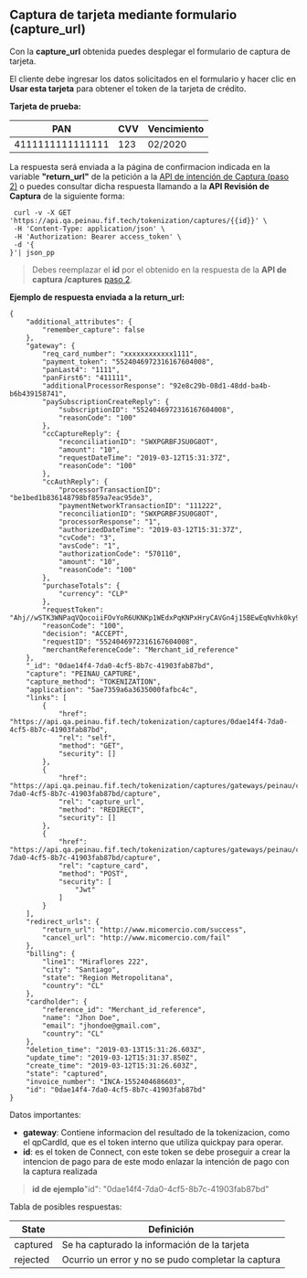 ## Captura de tarjeta mediante formulario (capture_url)

Con la **capture_url** obtenida puedes desplegar el formulario de captura de tarjeta.

El cliente debe ingresar los datos solicitados en el formulario y hacer clic en **Usar esta tarjeta** para obtener el token de la tarjeta de crédito.

**Tarjeta de prueba:**

| PAN           | CVV             | Vencimiento  |
| ------------- | --------------- | ------------ |
| 4111111111111111 | 123   | 02/2020             |

La respuesta será enviada a la página de confirmacion indicada en la variable **"return_url"** de la petición a la [API de intención de Captura (paso 2)](crear-intencion-captura.md) o puedes consultar dicha respuesta llamando a la **API Revisión de Captura** de la siguiente forma:

```
 curl -v -X GET 'https://api.qa.peinau.fif.tech/tokenization/captures/{{id}}' \
 -H 'Content-Type: application/json' \
 -H 'Authorization: Bearer access_token' \
 -d '{
}'| json_pp
```

> Debes reemplazar el **id** por el obtenido en la respuesta de la **API de captura /captures** [paso 2](crear-intencion-captura.md).

**Ejemplo de respuesta enviada a la return_url:**

```
{
    "additional_attributes": {
        "remember_capture": false
    },
    "gateway": {
        "req_card_number": "xxxxxxxxxxxx1111",
        "payment_token": "5524046972316167604008",
        "panLast4": "1111",
        "panFirst6": "411111",
        "additionalProcessorResponse": "92e8c29b-08d1-48dd-ba4b-b6b439158741",
        "paySubscriptionCreateReply": {
            "subscriptionID": "5524046972316167604008",
            "reasonCode": "100"
        },
        "ccCaptureReply": {
            "reconciliationID": "SWXPGRBFJSU0G8OT",
            "amount": "10",
            "requestDateTime": "2019-03-12T15:31:37Z",
            "reasonCode": "100"
        },
        "ccAuthReply": {
            "processorTransactionID": "be1bed1b836148798bf859a7eac95de3",
            "paymentNetworkTransactionID": "111222",
            "reconciliationID": "SWXPGRBFJSU0G8OT",
            "processorResponse": "1",
            "authorizedDateTime": "2019-03-12T15:31:37Z",
            "cvCode": "3",
            "avsCode": "1",
            "authorizationCode": "570110",
            "amount": "10",
            "reasonCode": "100"
        },
        "purchaseTotals": {
            "currency": "CLP"
        },
        "requestToken": "Ahj//wSTK3WNPaqVQocoiiFOvYoR6UKNKp1WEdxPqKNPxHryCAVGn4j15BEwEqNvhk0ky9GK6rTwMCcmVusae1UqhQ5QAAAAKQZu",
        "reasonCode": "100",
        "decision": "ACCEPT",
        "requestID": "5524046972316167604008",
        "merchantReferenceCode": "Merchant_id_reference"
    },
    "_id": "0dae14f4-7da0-4cf5-8b7c-41903fab87bd",
    "capture": "PEINAU_CAPTURE",
    "capture_method": "TOKENIZATION",
    "application": "5ae7359a6a3635000fafbc4c",
    "links": [
        {
            "href": "https://api.qa.peinau.fif.tech/tokenization/captures/0dae14f4-7da0-4cf5-8b7c-41903fab87bd",
            "rel": "self",
            "method": "GET",
            "security": []
        },
        {
            "href": "https://api.qa.peinau.fif.tech/tokenization/captures/gateways/peinau/capture/0dae14f4-7da0-4cf5-8b7c-41903fab87bd/capture",
            "rel": "capture_url",
            "method": "REDIRECT",
            "security": []
        },
        {
            "href": "https://api.qa.peinau.fif.tech/tokenization/captures/gateways/peinau/capture/0dae14f4-7da0-4cf5-8b7c-41903fab87bd/capture",
            "rel": "capture_card",
            "method": "POST",
            "security": [
                "Jwt"
            ]
        }
    ],
    "redirect_urls": {
        "return_url": "http://www.micomercio.com/success",
        "cancel_url": "http://www.micomercio.com/fail"
    },
    "billing": {
        "line1": "Miraflores 222",
        "city": "Santiago",
        "state": "Region Metropolitana",
        "country": "CL"
    },
    "cardholder": {
        "reference_id": "Merchant_id_reference",
        "name": "Jhon Doe",
        "email": "jhondoe@gmail.com",
        "country": "CL"
    },
    "deletion_time": "2019-03-13T15:31:26.603Z",
    "update_time": "2019-03-12T15:31:37.850Z",
    "create_time": "2019-03-12T15:31:26.603Z",
    "state": "captured",
    "invoice_number": "INCA-1552404686603",
    "id": "0dae14f4-7da0-4cf5-8b7c-41903fab87bd"
}
```

Datos importantes:

- **gateway**: Contiene informacion del resultado de la tokenizacion, como el qpCardId, que es el token interno que utiliza quickpay para operar.
- **id**: es el token de Connect, con este token se debe proseguir a crear la intencion de pago para de este modo enlazar la intención de pago con la captura realizada
> **id de ejemplo**"id": "0dae14f4-7da0-4cf5-8b7c-41903fab87bd"

Tabla de posibles respuestas:

| State    | Definición                               |
| -------- | ---------------------------------------- |
| captured | Se ha capturado la información de la tarjeta |
| rejected | Ocurrio un error y no se pudo completar la captura |
